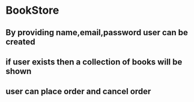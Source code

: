 # BookStore

## By providing name,email,password user can be created
## if user exists then a collection of books will be shown
## user can place order and cancel order
